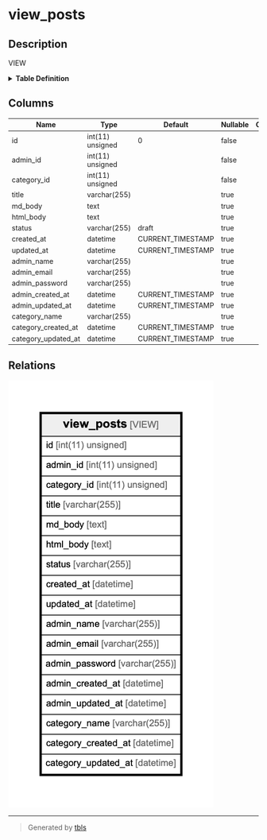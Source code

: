 # view_posts

## Description

VIEW

<details>
<summary><strong>Table Definition</strong></summary>

```sql
CREATE VIEW view_posts AS (select `gobel`.`posts`.`id` AS `id`,`gobel`.`posts`.`admin_id` AS `admin_id`,`gobel`.`posts`.`category_id` AS `category_id`,`gobel`.`posts`.`title` AS `title`,`gobel`.`posts`.`md_body` AS `md_body`,`gobel`.`posts`.`html_body` AS `html_body`,`gobel`.`posts`.`status` AS `status`,`gobel`.`posts`.`created_at` AS `created_at`,`gobel`.`posts`.`updated_at` AS `updated_at`,`gobel`.`admins`.`name` AS `admin_name`,`gobel`.`admins`.`email` AS `admin_email`,`gobel`.`admins`.`password` AS `admin_password`,`gobel`.`admins`.`created_at` AS `admin_created_at`,`gobel`.`admins`.`updated_at` AS `admin_updated_at`,`gobel`.`categories`.`name` AS `category_name`,`gobel`.`categories`.`created_at` AS `category_created_at`,`gobel`.`categories`.`updated_at` AS `category_updated_at` from ((`gobel`.`posts` left join `gobel`.`admins` on((`gobel`.`admins`.`id` = `gobel`.`posts`.`admin_id`))) left join `gobel`.`categories` on((`gobel`.`categories`.`id` = `gobel`.`posts`.`category_id`))))
```

</details>

## Columns

| Name                | Type             | Default           | Nullable | Children | Parents | Comment |
| ------------------- | ---------------- | ----------------- | -------- | -------- | ------- | ------- |
| id                  | int(11) unsigned | 0                 | false    |          |         |         |
| admin_id            | int(11) unsigned |                   | false    |          |         |         |
| category_id         | int(11) unsigned |                   | false    |          |         |         |
| title               | varchar(255)     |                   | true     |          |         |         |
| md_body             | text             |                   | true     |          |         |         |
| html_body           | text             |                   | true     |          |         |         |
| status              | varchar(255)     | draft             | true     |          |         |         |
| created_at          | datetime         | CURRENT_TIMESTAMP | true     |          |         |         |
| updated_at          | datetime         | CURRENT_TIMESTAMP | true     |          |         |         |
| admin_name          | varchar(255)     |                   | true     |          |         |         |
| admin_email         | varchar(255)     |                   | true     |          |         |         |
| admin_password      | varchar(255)     |                   | true     |          |         |         |
| admin_created_at    | datetime         | CURRENT_TIMESTAMP | true     |          |         |         |
| admin_updated_at    | datetime         | CURRENT_TIMESTAMP | true     |          |         |         |
| category_name       | varchar(255)     |                   | true     |          |         |         |
| category_created_at | datetime         | CURRENT_TIMESTAMP | true     |          |         |         |
| category_updated_at | datetime         | CURRENT_TIMESTAMP | true     |          |         |         |

## Relations

![er](view_posts.png)

---

> Generated by [tbls](https://github.com/k1LoW/tbls)
